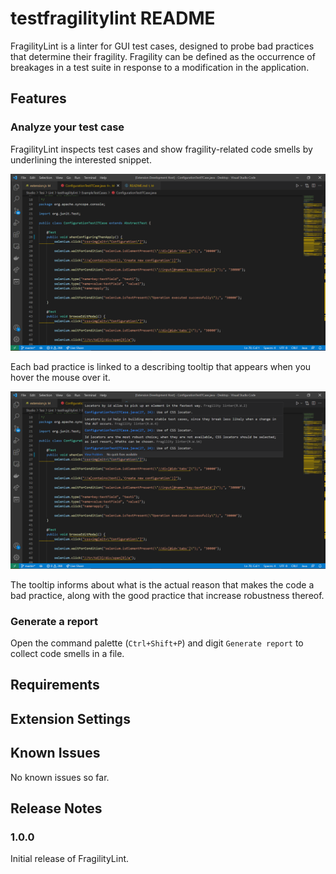 # testfragilitylint README

<!-- This is the README for your extension "testfragilitylint". After writing up a brief description, we recommend including the following sections. -->

FragilityLint is a linter for GUI test cases, designed to probe bad practices that determine their fragility. Fragility can be defined as the occurrence of breakages in a test suite in response to a modification in the application.

## Features

<!-- Describe specific features of your extension including screenshots of your extension in action. Image paths are relative to this README file.

For example if there is an image subfolder under your extension project workspace:

\!\[feature X\]\(images/feature-x.png\)

> Tip: Many popular extensions utilize animations. This is an excellent way to show off your extension! We recommend short, focused animations that are easy to follow. -->

### Analyze your test case

FragilityLint inspects test cases and show fragility-related code smells by underlining the interested snippet.

![Probing code smells](<./images/ProbingCodeSmells.png>)

Each bad practice is linked to a describing tooltip that appears when you hover the mouse over it.

![Showing tooltips](<./images/ShowingTooltip.png>)

The tooltip informs about what is the actual reason that makes the code a bad practice, along with the good practice that increase robustness thereof.

### Generate a report

Open the command palette (`Ctrl+Shift+P`) and digit `Generate report` to collect code smells in a file.

## Requirements

<!-- If you have any requirements or dependencies, add a section describing those and how to install and configure them. -->

## Extension Settings

<!-- Include if your extension adds any VS Code settings through the `contributes.configuration` extension point.

For example:

This extension contributes the following settings:

* `myExtension.enable`: enable/disable this extension
* `myExtension.thing`: set to `blah` to do something -->

## Known Issues

No known issues so far.

<!-- Calling out known issues can help limit users opening duplicate issues against your extension. -->

## Release Notes

<!-- Users appreciate release notes as you update your extension. -->

### 1.0.0

Initial release of FragilityLint.

<!-- ### 1.0.1

Fixed issue #.

### 1.1.0

Added features X, Y, and Z. -->

<!-- -----------------------------------------------------------------------------------------------------------

## Working with Markdown

**Note:** You can author your README using Visual Studio Code.  Here are some useful editor keyboard shortcuts:

* Split the editor (`Cmd+\` on macOS or `Ctrl+\` on Windows and Linux)
* Toggle preview (`Shift+CMD+V` on macOS or `Shift+Ctrl+V` on Windows and Linux)
* Press `Ctrl+Space` (Windows, Linux) or `Cmd+Space` (macOS) to see a list of Markdown snippets

### For more information

* [Visual Studio Code's Markdown Support](http://code.visualstudio.com/docs/languages/markdown)
* [Markdown Syntax Reference](https://help.github.com/articles/markdown-basics/)

**Enjoy!**
 -->
